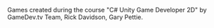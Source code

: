 Games created during the course "C# Unity Game Developer 2D" by GameDev.tv Team, Rick Davidson, Gary Pettie.
